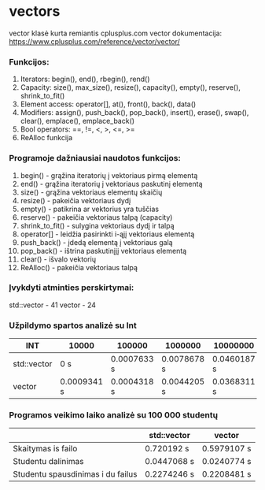 # vectors

vector klasė kurta remiantis cplusplus.com vector dokumentacija: https://www.cplusplus.com/reference/vector/vector/

### Funkcijos:
1. Iterators: begin(), end(), rbegin(), rend()
2. Capacity: size(), max_size(), resize(), capacity(), empty(), reserve(), shrink_to_fit()
3. Element access: operator[], at(), front(), back(), data()
4. Modifiers: assign(), push_back(), pop_back(), insert(), erase(), swap(), clear(), emplace(), emplace_back()
5. Bool operators: ==, !=, <, >, <=, >=
6. ReAlloc funkcija

### Programoje dažniausiai naudotos funkcijos:
1. begin() - grąžina iteratorių į vektoriaus pirmą elementą
2. end() - grąžina iteratorių į vektoriaus paskutinį elementą
3. size() - grąžina vektoriaus elementų skaičių
4. resize() - pakeičia vektoriaus dydį
5. empty() - patikrina ar vektorius yra tuščias
6. reserve() - pakeičia vektoriaus talpą (capacity)
7. shrink_to_fit() - sulygina vektoriaus dydį ir talpą
8. operator[] - leidžia pasirinkti i-ąjį vektoriaus elementą
9. push_back() - įdedą elementą į vektoriaus galą
10. pop_back() - ištrina paskutinįjį vektoriaus elementą
11. clear() - išvalo vektorių
12. ReAlloc() - pakeičia vektoriaus talpą

### Įvykdyti atminties perskirtymai:
std::vector - 41
vector - 24

### Užpildymo spartos analizė su Int
|           INT          |       10000      |      100000     |     1000000    |   10000000   |   100000000   |
| ------------------- | --------------- | -------------- | ------------- | ----------- | ----------- |
|  std::vector |  0   s   | 0.0007633   s  |  0.0078678  s  | 0.0460187  s  | 0.4934236  s  |
| vector  |  0.0009341  s   |  0.0004318  s  |  0.0044205 s  | 0.0368311 s  |  0.33419s  |

### Programos veikimo laiko analizė su 100 000 studentų
|                     |     std::vector      |      vector     |
| ------------------- | --------------- | -------------- |
|  Skaitymas is failo |   0.720192  s   |  0.5979107  s  |
| Studentu dalinimas  |  0.0447068  s   |  0.0240774  s  |
| Studentu spausdinimas i du failus  |  0.2274246   s   |  0.2208481   s  |

